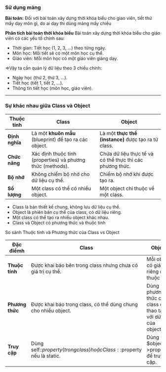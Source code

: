 ### Sử dụng mảng
**Bài toán:**
Đối với bài toán xây dựng thời khóa biểu cho giao viên, tiết thứ mấy dạy môn gì, do ai dạy thì dùng mảng mấy chiều

**Phân tích bài toán thời khóa biểu**
Bài toán xây dựng thời khóa biểu cho giáo viên có các yếu tố chính sau:
- Thời gian: Tiết học (1, 2, 3, ...) theo từng ngày.
- Môn học: Mỗi tiết sẽ có một môn học cụ thể.
- Giáo viên: Mỗi môn học có một giáo viên giảng dạy.

=>Vậy ta cần quản lý dữ liệu theo 3 chiều chính:
- Ngày học (thứ 2, thứ 3, ...).
- Tiết học (tiết 1, tiết 2, ...).
- Thông tin tiết học (môn học, giáo viên).

---

### Sự khác nhau giữa Class và Object

| **Thuộc tính** | **Class** | **Object** |
|--------------|---------|---------|
| **Định nghĩa** | Là một **khuôn mẫu** (blueprint) để tạo ra các object. | Là một **thực thể (instance)** được tạo ra từ class. |
| **Chức năng** | Xác định thuộc tính (properties) và phương thức (methods). | Chứa dữ liệu thực tế và có thể thực thi các phương thức. |
| **Bộ nhớ** | Không chiếm bộ nhớ cho dữ liệu cụ thể. | Chiếm bộ nhớ khi được tạo ra. |
| **Số lượng** | Một class có thể có nhiều object. | Một object chỉ thuộc về một class. |

- Class là bản thiết kế chung, không lưu dữ liệu cụ thể.
- Object là phiên bản cụ thể của class, có dữ liệu riêng.
- Một class có thể tạo ra nhiều object khác nhau.
- Class và Object có phương thức và thuộc tính

So sánh Thuộc tính và Phương thức của Class vs Object

| **Đặc điểmh** | **Class** | **Object** |
|--------------|---------|---------|
| **Thuộc tính** | Được khai báo bên trong class nhưng chưa có giá trị cụ thể. | Mỗi object có giá trị riêng cho thuộc tính.|
| **Phương thức** | Được khai báo trong class, có thể dùng chung cho nhiều object. | Dùng phương thức của class để thao tác với dữ liệu của object. |
| **Truy cập** | 	Dùng self::$property (trong class) hoặc Class::$property nếu là static. | Dùng $object->property để truy cập. |